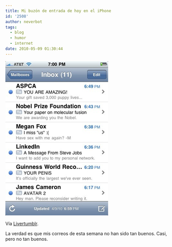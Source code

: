 ```yaml
---
title: Mi buzón de entrada de hoy en el iPhone
id: '2508'
author: neverbot
tags:
  - blog
  - humor
  - internet
date: 2010-05-09 01:30:44
---
```


![201005090129.jpg](./mi-buzon-de-entrada-de-hoy-en-el-iphone/201005090129.jpg)

Vía [Livertumblr](http://livercake.tumblr.com/post/579789379/d-mi-inbox-de-hoy).

La verdad es que mis correos de esta semana no han sido tan buenos. Casi, pero no tan buenos.